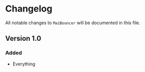 # Changelog

All notable changes to `MaiBouncer` will be documented in this file.

## Version 1.0

### Added
- Everything
